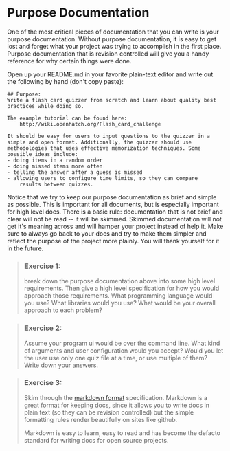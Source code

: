 # Purpose Documentation

One of the most critical pieces of documentation that you can write is
your purpose documentation. Without purpose documentation, it is easy
to get lost and forget what your project was trying to accomplish in the first
place. Purpose documentation that is revision controlled will give you a handy
reference for why certain things were done.

Open up your README.md in your favorite plain-text editor and write
out the following by hand (don't copy paste):

```
## Purpose:
Write a flash card quizzer from scratch and learn about quality best
practices while doing so.

The example tutorial can be found here:
    http://wiki.openhatch.org/Flash_card_challenge

It should be easy for users to input questions to the quizzer in a
simple and open format. Additionally, the quizzer should use
methodologies that uses effective memorization techniques. Some
possible ideas include:
- doing items in a random order
- doing missed items more often
- telling the answer after a guess is missed
- allowing users to configure time limits, so they can compare
    results between quizzes.
```

Notice that we try to keep our purpose documentation as brief and simple
as possible. This is important for all documents, but is especially important
for high level docs. There is a basic rule: documentation that is not brief
and clear will not be read -- it will be skimmed. Skimmed documentation will
not get it's meaning across and will hamper your project instead of help it.
Make sure to always go back to your docs and try to make
them simpler and reflect the purpose of the project more plainly. You will
thank yourself for it in the future.

> ### Exercise 1:
> break down the purpose documentation above into some high level
> requirements. Then give a high level specification for how you
> would approach those requirements. What programming language would you use?
> What libraries would you use? What would be your overall approach to
> each problem?

> ### Exercise 2:
> Assume your program ui would be over the command line. What kind of arguments
> and user configuration would you accept? Would you let the user use only
> one quiz file at a time, or use multiple of them? Write down your answers.

> ### Exercise 3:
> Skim through the [markdown format][1] specification. Markdown is a great
> format for keeping docs, since it allows you to write docs in plain text
> (so they can be revision controlled) but the simple formatting rules
> render beautifully on sites like github.
>
> Markdown is easy to learn, easy to read and has become the defacto standard
> for writing docs for open source projects.

[1]: https://gitbookio.gitbooks.io/markdown/content/
